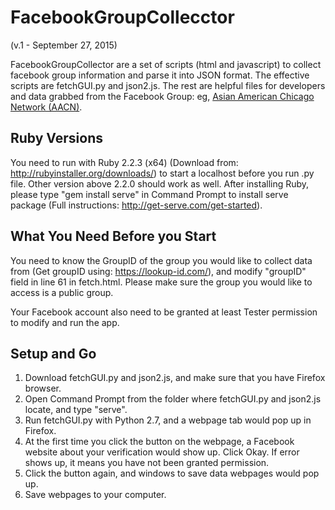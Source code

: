 FacebookGroupCollecctor
=====================================
(v.1 - September 27, 2015)

FacebookGroupCollector are a set of scripts (html and javascript) to collect facebook group information and parse it into JSON format. The effective scripts are fetchGUI.py and json2.js. The rest are helpful files for developers and data grabbed from the Facebook Group: eg, [Asian American Chicago Network (AACN)](https://www.facebook.com/groups/asianamericanchicagonetwork/).

Ruby Versions
---------------
You need to run with Ruby 2.2.3 (x64) (Download from: http://rubyinstaller.org/downloads/) to start a localhost before you run .py file. Other version above 2.2.0 should work as well. After installing Ruby, please type "gem install serve" in Command Prompt to install serve package (Full instructions: http://get-serve.com/get-started).

What You Need Before you Start
-------------------------------
You need to know the GroupID of the group you would like to collect data from (Get groupID using: https://lookup-id.com/), and modify "groupID" field in line 61 in fetch.html. Please make sure the group you would like to access is a public group.

Your Facebook account also need to be granted at least Tester permission to modify and run the app.

Setup and Go
-------------
1. Download fetchGUI.py and json2.js, and make sure that you have Firefox browser.
2. Open Command Prompt from the folder where fetchGUI.py and json2.js locate, and type "serve".
3. Run fetchGUI.py with Python 2.7, and a webpage tab would pop up in Firefox.
4. At the first time you click the button on the webpage, a Facebook website about your verification would show up. Click Okay. If error shows up, it means you have not been granted permission.
5. Click the button again, and windows to save data webpages would pop up.
6. Save webpages to your computer.
